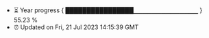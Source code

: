 - ⏳ Year progress { ████████████████▁▁▁▁▁▁▁▁▁▁▁▁▁▁ } 55.23 %
- ⏰ Updated on Fri, 21 Jul 2023 14:15:39 GMT

